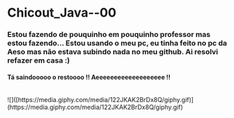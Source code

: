 # Chicout_Java--00
<h3>
Estou fazendo de pouquinho em pouquinho professor mas estou fazendo...
Estou usando o meu pc, eu tinha feito no pc da Aeso mas não estava subindo nada no meu github.
Ai resolvi refazer em casa :) 
</h3>


<h4>Tá saindooooo o restoooo !! Aeeeeeeeeeeeeeeeeeee !!</h4>
<br>
![]([https://media.giphy.com/media/122JKAK2BrDx8Q/giphy.gif)](https://media.giphy.com/media/122JKAK2BrDx8Q/giphy.gif)


